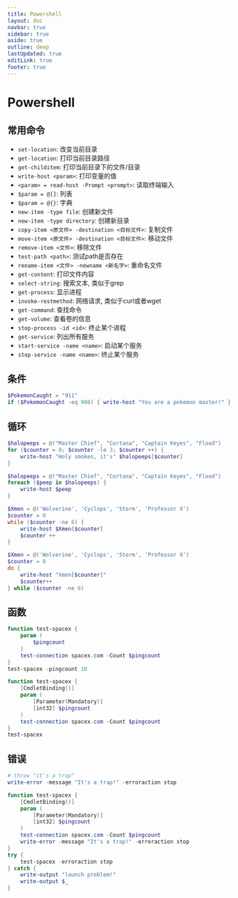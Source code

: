 ```yaml
---
title: Powershell
layout: doc
navbar: true
sidebar: true
aside: true
outline: deep
lastUpdated: true
editLink: true
footer: true
---
```


# Powershell

## 常用命令

- `set-location`: 改变当前目录 
- `get-location`: 打印当前目录路径
- `get-childitem`: 打印当前目录下的文件/目录
- `write-host <param>`: 打印变量的值
- `<param> = read-host -Prompt <prompt>`: 读取终端输入
- `$param = @[]`: 列表
- `$param = @{}`: 字典
- `new-item -type file`: 创建新文件
- `new-item -type directory`: 创建新目录
- `copy-item <原文件> -destination <目标文件>`: 复制文件
- `move-item <原文件> -destination <目标文件>`: 移动文件
- `remove-item <文件>`: 移除文件
- `test-path <path>`: 测试path是否存在
- `rename-item <文件> -newname <新名字>`: 重命名文件
- `get-content`: 打印文件内容
- `select-string`: 搜索文本, 类似于grep
- `get-process`: 显示进程
- `invoke-restmethod`: 网络请求, 类似于curl或者wget
- `get-command`: 查找命令
- `get-volume`: 查看卷的信息
- `stop-process -id <id>`: 终止某个进程
- `get-service`: 列出所有服务
- `start-service -name <name>`: 启动某个服务
- `stop-service -name <name>`: 终止某个服务

## 条件

```powershell
$PokemonCaught = "911"
if ($PokemonCaught -eq 908) { write-host "You are a pokemon master!" } elseif ($PokemonCaught -ge 910) { write-host "what?" } else { write-host "Go catch more pokemon!" }
```

## 循环

```powershell
$halopeeps = @("Master Chief", "Cortana", "Captain Keyes", "Flood")
for ($counter = 0; $counter -le 3; $counter ++) {
    write-host "Holy smokes, it's" $halopeeps[$counter]
}
```

```powershell
$halopeeps = @("Master Chief", "Cortana", "Captain Keyes", "Flood")
foreach ($peep in $halopeeps) {
    write-host $peep
}
```

```powershell
$Xmen = @('Wolverine', 'Cyclops', 'Storm', 'Professor X')
$counter = 0
while ($counter -ne 6) {
    write-host $Xmen[$counter]
    $counter ++
}
```

```powershell
$Xmen = @('Wolverine', 'Cyclops', 'Storm', 'Professor X')
$counter = 0
do {
    write-host "Xmen[$counter]"
    $counter++
} while ($counter -ne 6)
```

## 函数

```powershell
function test-spacex {
    param (
        $pingcount
    )
    test-connection spacex.com -Count $pingcount
}
test-spacex -pingcount 10
```

```powershell
function test-spacex {
    [CmdletBinding()]
    param (
        [Parameter(Mandatory)]
        [int32] $pingcount
    )
    test-connection spacex.com -Count $pingcount
}
test-spacex
```

## 错误

```powershell
# throw "it's a trap"
write-error -message "It's a trap!" -erroraction stop
```

```powershell
function test-spacex {
    [CmdletBinding()]
    param (
        [Parameter(Mandatory)]
        [int32] $pingcount
    )
    test-connection spacex.com -Count $pingcount
    write-error -message "It's a trap!" -erroraction stop
}
try {
    test-spacex -erroraction stop
} catch {
    write-output "launch problem!"
    write-output $_
}
```